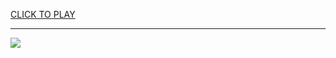 
<a href="https://premium76.site?title=multiplayer_games_unblocked_online&ref=13M">CLICK TO PLAY</a></h3>
<hr>

<a href="https://premium76.site?title=multiplayer_games_unblocked_online&ref=13M"><img src="https://clearcache.store/games.png"></a>


